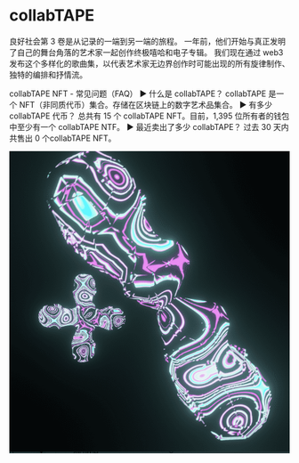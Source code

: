 # collabTAPE

良好社会第 3 卷是从记录的一端到另一端的旅程。 一年前，他们开始与真正发明了自己的舞台角落的艺术家一起创作终极嘻哈和电子专辑。 我们现在通过 web3 发布这个多样化的歌曲集，以代表艺术家无边界创作时可能出现的所有旋律制作、独特的编排和抒情流。

collabTAPE NFT - 常见问题（FAQ）
▶ 什么是 collabTAPE？
collabTAPE 是一个 NFT（非同质代币）集合。存储在区块链上的数字艺术品集合。
▶ 有多少 collabTAPE 代币？
总共有 15 个 collabTAPE NFT。目前，1,395 位所有者的钱包中至少有一个 collabTAPE NTF。
▶ 最近卖出了多少 collabTAPE？
过去 30 天内共售出 0 个collabTAPE NFT。

![NFT](微信截图_20220902155425.png)




